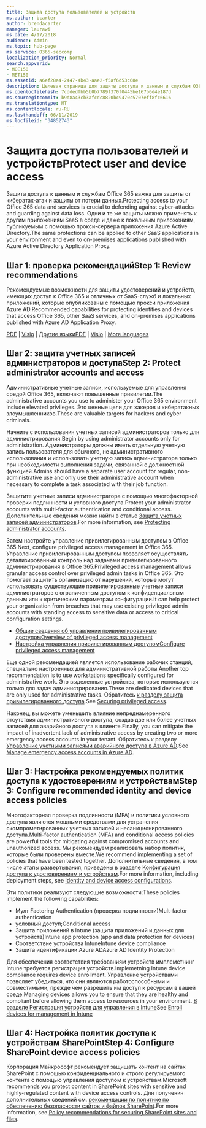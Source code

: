 ```yaml
---
title: Защита доступа пользователей и устройств
ms.author: bcarter
author: brendacarter
manager: laurawi
ms.date: 4/17/2018
audience: Admin
ms.topic: hub-page
ms.service: O365-seccomp
localization_priority: Normal
search.appverid:
- MOE150
- MET150
ms.assetid: a6ef28a4-2447-4b43-aae2-f5af6d53c68e
description: Целевая страница для защиты доступа к данным и службам O365
ms.openlocfilehash: 7cddedfbb5b0b7789f370f0445be167b6d4e187d
ms.sourcegitcommit: b9d8a43cb3afcdc8820bc9470c5707eff8fc6616
ms.translationtype: MT
ms.contentlocale: ru-RU
ms.lasthandoff: 06/11/2019
ms.locfileid: "34852743"
---
```

# <a name="protect-user-and-device-access"></a><span data-ttu-id="82681-103">Защита доступа пользователей и устройств</span><span class="sxs-lookup"><span data-stu-id="82681-103">Protect user and device access</span></span>

<span data-ttu-id="82681-104">Защита доступа к данным и службам Office 365 важна для защиты от кибератак-атак и защиты от потери данных.</span><span class="sxs-lookup"><span data-stu-id="82681-104">Protecting access to your Office 365 data and services is crucial to defending against cyber-attacks and guarding against data loss.</span></span> <span data-ttu-id="82681-105">Одни и те же защиты можно применять к другим приложениям SaaS в среде и даже к локальным приложениям, публикуемым с помощью прокси-сервера приложения Azure Active Directory.</span><span class="sxs-lookup"><span data-stu-id="82681-105">The same protections can be applied to other SaaS applications in your environment and even to on-premises applications published with Azure Active Directory Application Proxy.</span></span>
  
## <a name="step-1-review-recommendations"></a><span data-ttu-id="82681-106">Шаг 1: проверка рекомендаций</span><span class="sxs-lookup"><span data-stu-id="82681-106">Step 1: Review recommendations</span></span>

<span data-ttu-id="82681-107">Рекомендуемые возможности для защиты удостоверений и устройств, имеющих доступ к Office 365 и отличных от SaaS-служб и локальных приложений, которые опубликованы с помощью прокси приложения Azure AD.</span><span class="sxs-lookup"><span data-stu-id="82681-107">Recommended capabilities for protecting identities and devices that access Office 365, other SaaS services, and on-premises applications published with Azure AD Application Proxy.</span></span>
  
<span data-ttu-id="82681-108">[PDF](https://go.microsoft.com/fwlink/p/?linkid=841656) | [Visio](https://go.microsoft.com/fwlink/p/?linkid=841657) | [Другие языки](https://www.microsoft.com/download/details.aspx?id=55032)</span><span class="sxs-lookup"><span data-stu-id="82681-108">[PDF](https://go.microsoft.com/fwlink/p/?linkid=841656) | [Visio](https://go.microsoft.com/fwlink/p/?linkid=841657) | [More languages](https://www.microsoft.com/download/details.aspx?id=55032)</span></span>
  
## <a name="step-2-protect-administrator-accounts-and-access"></a><span data-ttu-id="82681-109">Шаг 2: защита учетных записей администраторов и доступа</span><span class="sxs-lookup"><span data-stu-id="82681-109">Step 2: Protect administrator accounts and access</span></span>
<span data-ttu-id="82681-110">Административные учетные записи, используемые для управления средой Office 365, включают повышенные привилегии.</span><span class="sxs-lookup"><span data-stu-id="82681-110">The administrative accounts you use to administer your Office 365 environment include elevated privileges.</span></span> <span data-ttu-id="82681-111">Это ценные цели для хакеров и кибератакных злоумышленников.</span><span class="sxs-lookup"><span data-stu-id="82681-111">These are valuable targets for hackers and cyber criminals.</span></span> 

<span data-ttu-id="82681-112">Начните с использования учетных записей администраторов только для администрирования.</span><span class="sxs-lookup"><span data-stu-id="82681-112">Begin by using administrator accounts only for administration.</span></span> <span data-ttu-id="82681-113">Администраторы должны иметь отдельную учетную запись пользователя для обычного, не административного использования и использовать учетную запись администратора только при необходимости выполнения задачи, связанной с должностной функцией.</span><span class="sxs-lookup"><span data-stu-id="82681-113">Admins should have a separate user account for regular, non-administrative use and only use their administrative account when necessary to complete a task associated with their job function.</span></span>

<span data-ttu-id="82681-114">Защитите учетные записи администратора с помощью многофакторной проверки подлинности и условного доступа.</span><span class="sxs-lookup"><span data-stu-id="82681-114">Protect your administrator accounts with multi-factor authentication and conditional access.</span></span> <span data-ttu-id="82681-115">Дополнительные сведения можно найти в статье [Защита учетных записей администраторов](https://docs.microsoft.com/microsoft-365/enterprise/identity-access-prerequisites#protecting-administrator-accounts).</span><span class="sxs-lookup"><span data-stu-id="82681-115">For more information, see [Protecting administrator accounts](https://docs.microsoft.com/microsoft-365/enterprise/identity-access-prerequisites#protecting-administrator-accounts).</span></span> 

<span data-ttu-id="82681-116">Затем настройте управление привилегированным доступом в Office 365.</span><span class="sxs-lookup"><span data-stu-id="82681-116">Next, configure privileged access management in Office 365.</span></span> <span data-ttu-id="82681-117">Управление привилегированным доступом позволяет осуществлять детализированный контроль над задачами привилегированного администрирования в Office 365.</span><span class="sxs-lookup"><span data-stu-id="82681-117">Privileged access management allows granular access control over privileged admin tasks in Office 365.</span></span> <span data-ttu-id="82681-118">Это помогает защитить организацию от нарушений, которые могут использовать существующие привилегированные учетные записи администраторов с ограниченным доступом к конфиденциальным данным или к критическим параметрам конфигурации.</span><span class="sxs-lookup"><span data-stu-id="82681-118">It can help protect your organization from breaches that may use existing privileged admin accounts with standing access to sensitive data or access to critical configuration settings.</span></span>

- [<span data-ttu-id="82681-119">Общие сведения об управлении привилегированным доступом</span><span class="sxs-lookup"><span data-stu-id="82681-119">Overview of privileged access management</span></span>](privileged-access-management-overview.md)
- [<span data-ttu-id="82681-120">Настройка управления привилегированным доступом</span><span class="sxs-lookup"><span data-stu-id="82681-120">Configure privileged access management</span></span>](privileged-access-management-configuration.md)

<span data-ttu-id="82681-121">Еще одной рекомендацией является использование рабочих станций, специально настроенных для административной работы.</span><span class="sxs-lookup"><span data-stu-id="82681-121">Another top recommendation is to use workstations specifically configured for administrative work.</span></span> <span data-ttu-id="82681-122">Это выделенные устройства, которые используются только для задач администрирования.</span><span class="sxs-lookup"><span data-stu-id="82681-122">These are dedicated devices that are only used for administrative tasks.</span></span> <span data-ttu-id="82681-123">Обратитесь [к разделу защита привилегированного доступа](https://docs.microsoft.com/windows-server/identity/securing-privileged-access/securing-privileged-access).</span><span class="sxs-lookup"><span data-stu-id="82681-123">See [Securing privileged access](https://docs.microsoft.com/windows-server/identity/securing-privileged-access/securing-privileged-access).</span></span>

<span data-ttu-id="82681-124">Наконец, вы можете уменьшить влияние непреднамеренного отсутствия административного доступа, создав две или более учетных записей для аварийного доступа в клиенте.</span><span class="sxs-lookup"><span data-stu-id="82681-124">Finally, you can mitigate the impact of inadvertent lack of administrative access by creating two or more emergency access accounts in your tenant.</span></span> <span data-ttu-id="82681-125">Обратитесь к разделу [Управление учетными записями аварийного доступа в Azure AD](https://docs.microsoft.com/azure/active-directory/users-groups-roles/directory-emergency-access).</span><span class="sxs-lookup"><span data-stu-id="82681-125">See [Manage emergency access accounts in Azure AD](https://docs.microsoft.com/azure/active-directory/users-groups-roles/directory-emergency-access).</span></span> 

## <a name="step-3-configure-recommended-identity-and-device-access-policies"></a><span data-ttu-id="82681-126">Шаг 3: Настройка рекомендуемых политик доступа к удостоверениям и устройствам</span><span class="sxs-lookup"><span data-stu-id="82681-126">Step 3: Configure recommended identity and device access policies</span></span>
<span data-ttu-id="82681-127">Многофакторная проверка подлинности (MFA) и политики условного доступа являются мощными средствами для устранения скомпрометированных учетных записей и несанкционированного доступа.</span><span class="sxs-lookup"><span data-stu-id="82681-127">Multi-factor authentication (MFA) and conditional access policies are powerful tools for mitigating against compromised accounts and unauthorized access.</span></span> <span data-ttu-id="82681-128">Мы рекомендуем реализовать набор политик, которые были проверены вместе.</span><span class="sxs-lookup"><span data-stu-id="82681-128">We recommend implementing a set of policies that have been tested together.</span></span> <span data-ttu-id="82681-129">Дополнительные сведения, в том числе этапы развертывания, приведены в разделе [Конфигурация доступа к удостоверениям и устройствам](https://docs.microsoft.com/microsoft-365/enterprise/microsoft-365-policies-configurations).</span><span class="sxs-lookup"><span data-stu-id="82681-129">For more information, including deployment steps, see [Identity and device access configurations](https://docs.microsoft.com/microsoft-365/enterprise/microsoft-365-policies-configurations).</span></span>

 <span data-ttu-id="82681-130">Эти политики реализуют следующие возможности:</span><span class="sxs-lookup"><span data-stu-id="82681-130">These policies implement the following capabilities:</span></span>
- <span data-ttu-id="82681-131">Мулт Factoring Authentication (проверка подлинности)</span><span class="sxs-lookup"><span data-stu-id="82681-131">Mult-factor authentication</span></span>
- <span data-ttu-id="82681-132">условный доступ;</span><span class="sxs-lookup"><span data-stu-id="82681-132">Conditional access</span></span>
- <span data-ttu-id="82681-133">Защита приложений в Intune (защита приложений и данных для устройств)</span><span class="sxs-lookup"><span data-stu-id="82681-133">Intune app protection (app and data protection for devices)</span></span>
- <span data-ttu-id="82681-134">Соответствие устройства Intune</span><span class="sxs-lookup"><span data-stu-id="82681-134">Intune device compliance</span></span>
- <span data-ttu-id="82681-135">Защита идентификации Azure AD</span><span class="sxs-lookup"><span data-stu-id="82681-135">Azure AD Identity Protection</span></span>

<span data-ttu-id="82681-136">Для обеспечения соответствия требованиям устройств имплеметнинг Intune требуется регистрация устройств.</span><span class="sxs-lookup"><span data-stu-id="82681-136">Implemetning Intune device compliance requires device enrollment.</span></span> <span data-ttu-id="82681-137">Управление устройствами позволяет убедиться, что они являются работоспособными и совместимыми, прежде чем разрешить им доступ к ресурсам в вашей среде.</span><span class="sxs-lookup"><span data-stu-id="82681-137">Managing devices allows you to ensure that they are healthy and compliant before allowing them access to resources in your environment.</span></span> <span data-ttu-id="82681-138">[В разделе Регистрация устройств для управления в Intune](https://docs.microsoft.com/intune-classic/deploy-use/enroll-devices-in-microsoft-intune)</span><span class="sxs-lookup"><span data-stu-id="82681-138">See [Enroll devices for management in Intune](https://docs.microsoft.com/intune-classic/deploy-use/enroll-devices-in-microsoft-intune)</span></span>

## <a name="step-4-configure-sharepoint-device-access-policies"></a><span data-ttu-id="82681-139">Шаг 4: Настройка политик доступа к устройствам SharePoint</span><span class="sxs-lookup"><span data-stu-id="82681-139">Step 4: Configure SharePoint device access policies</span></span>

<span data-ttu-id="82681-140">Корпорация Майкрософт рекомендует защищать контент на сайтах SharePoint с помощью конфиденциального и строго регулируемого контента с помощью управления доступом к устройствам.</span><span class="sxs-lookup"><span data-stu-id="82681-140">Microsoft recommends you protect content in SharePoint sites with sensitive and highly-regulated content with device access controls.</span></span> <span data-ttu-id="82681-141">Для получения дополнительных сведений см. [рекомендации по политике по обеспечению безопасности сайтов и файлов SharePoint](https://docs.microsoft.com/microsoft-365/enterprise/sharepoint-file-access-policies).</span><span class="sxs-lookup"><span data-stu-id="82681-141">For more information, see [Policy recommendations for securing SharePoint sites and files](https://docs.microsoft.com/microsoft-365/enterprise/sharepoint-file-access-policies).</span></span>



    

